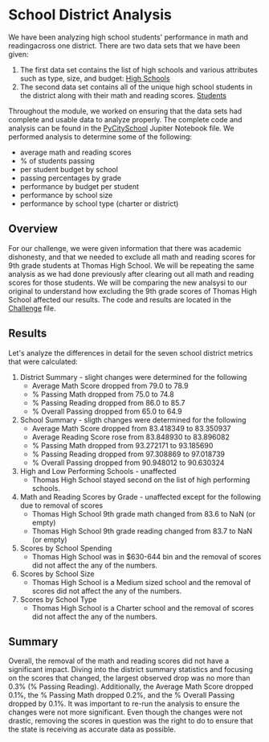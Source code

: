 # School District Analysis
We have been analyzing high school students' performance in math and readingacross one district. There are two data sets that we have been given:
1. The first data set contains the list of high schools and various attributes such as type, size, and budget:
   [High Schools](https://github.com/haldud/school-district-analysis/blob/a3d2a825774e48140607f5e16822f9cd211d3a30/Resources/schools_complete.csv)
2. The second data set contains all of the unique high school students in the district along with their math and reading scores.
   [Students](https://github.com/haldud/school-district-analysis/blob/a3d2a825774e48140607f5e16822f9cd211d3a30/Resources/students_complete.csv)
   
Throughout the module, we worked on ensuring that the data sets had complete and usable data to analyze properly. The complete code and analysis can be found in the [PyCitySchool](https://github.com/haldud/school-district-analysis/blob/a3d2a825774e48140607f5e16822f9cd211d3a30/PyCitySchools.ipynb) Jupiter Notebook file. We performed analysis to determine some of the following:
- average math and reading scores
- % of students passing
- per student budget by school
- passing percentages by grade
- performance by budget per student
- performance by school size
- performance by school type (charter or district)

## Overview
For our challenge, we were given information that there was academic dishonesty, and that we needed to exclude all math and reading scores for 9th grade students at Thomas High School. We will be repeating the same analysis as we had done previously after clearing out all math and reading scores for those students. We will be comparing the new analsysi to our original to understand how excluding the 9th grade scores of Thomas High School affected our results. The code and results are located in the [Challenge](https://github.com/haldud/school-district-analysis/blob/3fab0f6403ad34d2ed33ee771adc7395ae944220/PyCitySchools_Challenge.ipynb) file.

## Results
Let's analyze the differences in detail for the seven school district metrics that were calculated:
1. District Summary - slight changes were determined for the following
   - Average Math Score dropped from 79.0 to 78.9
   - % Passing Math dropped from 75.0 to 74.8
   - % Passing Reading dropped from 86.0 to 85.7
   - % Overall Passing dropped from 65.0 to 64.9
2. School Summary - sligth changes were determined for the following
   - Average Math Score dropped from 83.418349 to 83.350937
   - Average Reading Score rose from 83.848930 to 83.896082
   - % Passing Math dropped from 93.272171 to 93.185690
   - % Passing Reading dropped from 97.308869 to 97.018739
   - % Overall Passing dropped from 90.948012 to 90.630324
3. High and Low Performing Schools - unaffected
   - Thomas High School stayed second on the list of high performing schools.
4. Math and Reading Scores by Grade - unaffected except for the following due to removal of scores
   - Thomas High School 9th grade math changed from 83.6 to NaN (or empty) 
   - Thomas High School 9th grade reading changed from	83.7 to NaN (or empty) 
5. Scores by School Spending
   - Thomas High School was in $630-644	bin and the removal of scores did not affect the any of the numbers.
6. Scores by School Size
   - Thomas High School is a Medium sized school and the removal of scores did not affect the any of the numbers.
7. Scores by School Type
   - Thomas High School is a Charter school and the removal of scores did not affect the any of the numbers.

## Summary
Overall, the removal of the math and reading scores did not have a significant impact. Diving into the district summary statistics and focusing on the scores that changed, the largest observed drop was no more than 0.3% (% Passing Reading). Additionally, the Average Math Score dropped 0.1%, the % Passing Math dropped 0.2%, and the % Overall Passing dropped by 0.1%. It was important to re-run the analysis to ensure the changes were not more significant. Even though the changes were not drastic, removing the scores in question was the right to do to ensure that the state is receiving as accurate data as possible.
